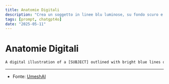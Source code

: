 ```yaml
---
title: Anatomie Digitali
description: "Crea un soggetto in linee blu luminose, su fondo scuro e ne esalta una parte in rosso."
tags: [prompt, chatgpt4o]
date: "2025-05-11"
---
```


# Anatomie Digitali

```txt
A digital illustration of a [SUBJECT] outlined with bright blue lines over a dark background, highlighting its form. A specific [PART] glows red to indicate focus. Educational and visually striking, styled like advanced imaging.
```

---

- Fonte: [UmeshAI](https://x.com/umesh_ai)